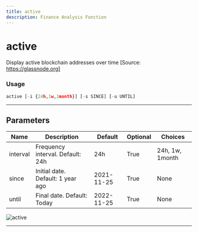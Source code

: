 ```yaml
---
title: active
description: Finance Analysis Function
---
```


# active

Display active blockchain addresses over time [Source: https://glassnode.org]

### Usage

```python
active [-i {24h,1w,1month}] [-s SINCE] [-u UNTIL]
```

---

## Parameters

| Name | Description | Default | Optional | Choices |
| ---- | ----------- | ------- | -------- | ------- |
| interval | Frequency interval. Default: 24h | 24h | True | 24h, 1w, 1month |
| since | Initial date. Default: 1 year ago | 2021-11-25 | True | None |
| until | Final date. Default: Today | 2022-11-25 | True | None |

![active](https://user-images.githubusercontent.com/46355364/154058739-e30fed47-c86f-4aef-a699-1bc69180c607.png)

---

